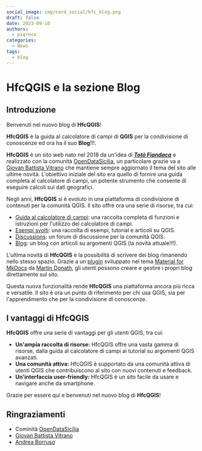 ```yaml
---
social_image: img/card_social/hfc_blog.png
draft: false
date: 2023-09-10
authors:
  - pigreco
categories:
  - News
tags:
  - blog
---
```


# HfcQGIS e la sezione Blog

## Introduzione

Benvenuti nel nuovo blog di **HfcQGIS**!

**HfcQGIS** è la guida al calcolatore di campi di **QGIS** per la condivisione di conoscenze ed ora ha il suo **Blog**!!!.

**HfcQGIS** è un sito web nato nel 2018 da un'idea di _**[Totò Fiandaca](https://hfcqgis.opendatasicilia.it/autore/)**_ e realizzato con la comunità [OpenDataSicilia](https://hfcqgis.opendatasicilia.it/ods/), un particolare grazie va a [Giovan Battista Vitrano](https://hfcqgis.opendatasicilia.it/webmaster/gbvitrano/) che mantiene sempre aggiornato il tema del sito alle ultime novità. L'obiettivo iniziale del sito era quello di fornire una guida completa al calcolatore di campi, un potente strumento che consente di eseguire calcoli sui dati geografici.

Negli anni, **HfcQGIS** si è evoluto in una piattaforma di condivisione di contenuti per la comunità QGIS. Il sito offre ora una serie di risorse, tra cui:<!-- more -->

* [Guida al calcolatore di campi](https://hfcqgis.opendatasicilia.it/): una raccolta completa di funzioni e istruzioni per l'utilizzo del calcolatore di campi.
* [Esempi svolti](https://hfcqgis.opendatasicilia.it/esempi/lista_esempi/): una raccolta di esempi, tutorial e articoli su QGIS.
* [Discussions](https://github.com/opendatasicilia/HfcQGIS-md/discussions): un forum di discussione per la comunità QGIS.
* [Blog](https://hfcqgis.opendatasicilia.it/blog/): un blog con articoli su argomenti QGIS (la novità attuale!!!).

L'ultima novità di **HfcQGIS** è la possibilità di scrivere dei blog rimanendo nello stesso spazio. Grazie a un [plugin](https://squidfunk.github.io/mkdocs-material/setup/setting-up-a-blog/#built-in-blog-plugin) sviluppato nel tema [Material for MkDocs](https://squidfunk.github.io/mkdocs-material/) da [Martin Donath](https://github.com/squidfunk), gli utenti possono creare e gestire i propri blog direttamente sul sito.

Questa nuova funzionalità rende **HfcQGIS** una piattaforma ancora più ricca e versatile. Il sito è ora un punto di riferimento per chi usa QGIS, sia per l'apprendimento che per la condivisione di conoscenze.

## I vantaggi di HfcQGIS

**HfcQGIS** offre una serie di vantaggi per gli utenti QGIS, tra cui:

* **Un'ampia raccolta di risorse:** HfcQGIS offre una vasta gamma di risorse, dalla guida al calcolatore di campi ai tutorial su argomenti QGIS avanzati.
* **Una comunità attiva:** HfcQGIS è supportato da una comunità attiva di utenti QGIS che contribuiscono al sito con nuovi contenuti e feedback.
* **Un'interfaccia user-friendly:** HfcQGIS è un sito facile da usare e navigare anche da smartphone.


Grazie per essere qui e benvenuti nel nuovo blog di **HfcQGIS**!

## Ringraziamenti

- Cominità [OpenDataSicilia](https://opendatasicilia.it/)
- [Giovan Battista Vitrano](https://coseerobe.gbvitrano.it/)
- [Andrea Borruso](https://twitter.com/aborruso)
